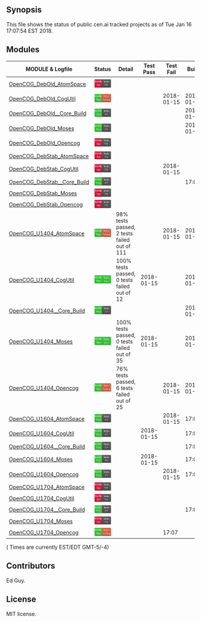 
## Synopsis

This file shows the status of public cen.ai tracked projects as of Tue Jan 16 17:07:54 EST 2018.

## Modules 

| MODULE & Logfile | Status | Detail | Test Pass | Test Fail| Build | Attempt|
| --- | --- | --- | --- | ---  | --- | --- | 
| [OpenCOG_DebOld_AtomSpace](jobs/OpenCOG_DebOld_AtomSpace.log) | ![Status](/images/INSTALLFAIL.svg) |  |  |  |   | 2018-01-15 |
| [OpenCOG_DebOld_CogUtil](jobs/OpenCOG_DebOld_CogUtil.log) | ![Status](/images/TESTFAIL.svg) |  |  | 2018-01-15 | 2018-01-15  | 2018-01-15 |
| [OpenCOG_DebOld__Core_Build](jobs/OpenCOG_DebOld__Core_Build.log) | ![Status](/images/BUILDPASS.svg) |  |  |  | 2018-01-15  | 2018-01-15 |
| [OpenCOG_DebOld_Moses](jobs/OpenCOG_DebOld_Moses.log) | ![Status](/images/BUILDPASS.svg) |  |  |  | 2018-01-15  | 2018-01-15 |
| [OpenCOG_DebOld_Opencog](jobs/OpenCOG_DebOld_Opencog.log) | ![Status](/images/INSTALLFAIL.svg) |  |  |  |   | 2018-01-15 |
| [OpenCOG_DebStab_AtomSpace](jobs/OpenCOG_DebStab_AtomSpace.log) | ![Status](/images/INSTALLFAIL.svg) |  |  |  |   | 17:02 |
| [OpenCOG_DebStab_CogUtil](jobs/OpenCOG_DebStab_CogUtil.log) | ![Status](/images/INSTALLFAIL.svg) |  |  | 2018-01-15 |   | 17:02 |
| [OpenCOG_DebStab__Core_Build](jobs/OpenCOG_DebStab__Core_Build.log) | ![Status](/images/BUILDPASS.svg) |  |  |  | 17:02  | 17:02 |
| [OpenCOG_DebStab_Moses](jobs/OpenCOG_DebStab_Moses.log) | ![Status](/images/INSTALLFAIL.svg) |  |  |  |   | 17:02 |
| [OpenCOG_DebStab_Opencog](jobs/OpenCOG_DebStab_Opencog.log) | ![Status](/images/INSTALLFAIL.svg) |  |  |  |   | 17:02 |
| [OpenCOG_U1404_AtomSpace](jobs/OpenCOG_U1404_AtomSpace.log) | ![Status](/images/TESTFAIL.svg) | 98% tests passed, 2 tests failed out of 111 |  | 2018-01-15 | 2018-01-15  | 2018-01-15 |
| [OpenCOG_U1404_CogUtil](jobs/OpenCOG_U1404_CogUtil.log) | ![Status](/images/TESTPASS.svg) | 100% tests passed, 0 tests failed out of 12 | 2018-01-15 |  | 2018-01-15  | 2018-01-15 |
| [OpenCOG_U1404__Core_Build](jobs/OpenCOG_U1404__Core_Build.log) | ![Status](/images/BUILDPASS.svg) |  |  |  | 2018-01-15  | 2018-01-15 |
| [OpenCOG_U1404_Moses](jobs/OpenCOG_U1404_Moses.log) | ![Status](/images/TESTPASS.svg) | 100% tests passed, 0 tests failed out of 35 | 2018-01-15 |  | 2018-01-15  | 2018-01-15 |
| [OpenCOG_U1404_Opencog](jobs/OpenCOG_U1404_Opencog.log) | ![Status](/images/TESTFAIL.svg) | 76% tests passed, 6 tests failed out of 25 |  | 2018-01-15 | 2018-01-15  | 2018-01-15 |
| [OpenCOG_U1604_AtomSpace](jobs/OpenCOG_U1604_AtomSpace.log) | ![Status](/images/BUILDPASS.svg) |  |  | 2018-01-15 | 17:04  | 17:04 |
| [OpenCOG_U1604_CogUtil](jobs/OpenCOG_U1604_CogUtil.log) | ![Status](/images/BUILDPASS.svg) |  | 2018-01-15 |  | 17:03  | 17:03 |
| [OpenCOG_U1604__Core_Build](jobs/OpenCOG_U1604__Core_Build.log) | ![Status](/images/BUILDPASS.svg) |  |  |  | 17:07  | 17:07 |
| [OpenCOG_U1604_Moses](jobs/OpenCOG_U1604_Moses.log) | ![Status](/images/BUILDPASS.svg) |  | 2018-01-15 |  | 17:06  | 17:06 |
| [OpenCOG_U1604_Opencog](jobs/OpenCOG_U1604_Opencog.log) | ![Status](/images/BUILDPASS.svg) |  |  | 2018-01-15 | 17:07  | 17:07 |
| [OpenCOG_U1704_AtomSpace](jobs/OpenCOG_U1704_AtomSpace.log) | ![Status](/images/INSTALLFAIL.svg) |  |  |  |   | 17:00 |
| [OpenCOG_U1704_CogUtil](jobs/OpenCOG_U1704_CogUtil.log) | ![Status](/images/INSTALLFAIL.svg) |  |  |  |   | 17:00 |
| [OpenCOG_U1704__Core_Build](jobs/OpenCOG_U1704__Core_Build.log) | ![Status](/images/BUILDPASS.svg) |  |  |  | 17:00  | 17:00 |
| [OpenCOG_U1704_Moses](jobs/OpenCOG_U1704_Moses.log) | ![Status](/images/INSTALLFAIL.svg) |  |  |  |   | 17:00 |
| [OpenCOG_U1704_Opencog](jobs/OpenCOG_U1704_Opencog.log) | ![Status](/images/TESTFAIL.svg) |  |  | 17:07 |   | 17:07 |

( Times are currently EST/EDT GMT-5/-4) 

## Contributors

Ed Guy.

## License

MIT license. 


